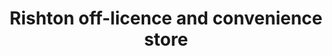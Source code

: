---
title: "Rishton off-licence and convenience store"
url: /blackburn/rishton-off-licence-and-convenience-store/
shop: convenience
---